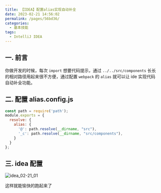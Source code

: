 ```yaml
---
title: 【IDEA】配置alias实现自动补全
date: 2023-02-21 14:56:02
permalink: /pages/56bd36/
categories:
  - 基本技能
tags:
  - IntelliJ IDEA
---
```

  
## 一. 前言

你做开发的时候，每次 `import` 想要代码提示，通过 `../../src/components` 长长的相对路径用起来很不方便，通过配置 `webpack` 的 `alias` 就可以让 ide 实现代码自动补全功能。

## 二. 配置 alias.config.js

```js
const path = require('path');
module.exports = {
  resolve: {
    alias: {
      '@': path.resolve(__dirname, "src"),
      '_c': path.resolve(__dirname, "src/components"),
    }
  }
};
```

## 三. idea 配置

![idea_02-21_01](https://cdn.staticaly.com/gh/oliver556/image-hosting@master/20230221/idea_02-21_01.61p5ryj6jqc0.webp)

这样就能愉快的跑起来了
